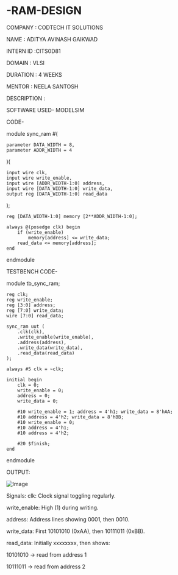 # -RAM-DESIGN

COMPANY : CODTECH IT SOLUTIONS

NAME : ADITYA AVINASH GAIKWAD

INTERN ID :CITS0D81

DOMAIN : VLSI

DURATION : 4 WEEKS

MENTOR : NEELA SANTOSH

DESCRIPTION :

SOFTWARE USED- MODELSIM

CODE-

module sync_ram #(

    parameter DATA_WIDTH = 8,
    parameter ADDR_WIDTH = 4
)(
   
    input wire clk,
    input wire write_enable,
    input wire [ADDR_WIDTH-1:0] address,
    input wire [DATA_WIDTH-1:0] write_data,
    output reg [DATA_WIDTH-1:0] read_data
);

    reg [DATA_WIDTH-1:0] memory [2**ADDR_WIDTH-1:0];

    always @(posedge clk) begin
        if (write_enable)
            memory[address] <= write_data;
        read_data <= memory[address];
    end

endmodule

TESTBENCH CODE-

module tb_sync_ram;

    reg clk;
    reg write_enable;
    reg [3:0] address;
    reg [7:0] write_data;
    wire [7:0] read_data;

    sync_ram uut (
        .clk(clk),
        .write_enable(write_enable),
        .address(address),
        .write_data(write_data),
        .read_data(read_data)
    );

    always #5 clk = ~clk;

    initial begin
        clk = 0;
        write_enable = 0;
        address = 0;
        write_data = 0;

        #10 write_enable = 1; address = 4'h1; write_data = 8'hAA;
        #10 address = 4'h2; write_data = 8'hBB;
        #10 write_enable = 0;
        #10 address = 4'h1;
        #10 address = 4'h2;

        #20 $finish;
    end

endmodule

OUTPUT:

![Image](https://github.com/user-attachments/assets/5d7b185a-b4c7-4683-bce0-b3303e5567e5)

 Signals:
clk: Clock signal toggling regularly.

write_enable: High (1) during writing.

address: Address lines showing 0001, then 0010.

write_data: First 10101010 (0xAA), then 10111011 (0xBB).

read_data: Initially xxxxxxxx, then shows:

10101010 → read from address 1

10111011 → read from address 2
